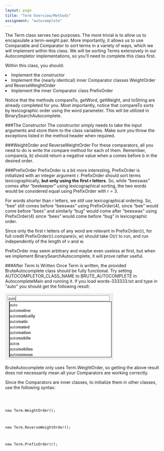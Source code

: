 ```yaml
---
layout: page
title: "Term Overview/Methods"
assignment: "autocomplete"
---
```


The Term class serves two purposes. The more trivial is to allow us to encapsulate a term-weight pair. More importantly, it allows us to use Comparable and Comparator to sort terms in a variety of ways, which we will implement within this class. We will be sorting Terms extensively in our Autocompletor implementations, so you'll need to complete this class first.

Within this class, you should:
<li> Implement the constructor </li>
<li> Implement the (nearly identical) inner Comparator classes WeightOrder and ReverseWeightOrder</li>
<li> Implement the inner Comparator class PrefixOrder </li>

Notice that the methods compareTo, getWord, getWeight, and toString are already completed for you. Most importantly, notice that compareTo sorts by lexicographic order using the word parameter. This will be utilized in BinarySearchAutocomplete.

###The Constructor
The constructor simply needs to take the input arguments and store them to the class variables. Make sure you throw the exceptions listed in the method header when required. 

###WeightOrder and ReverseWeightOrder
For these comparators, all you need to do is write the compare method for each of them. Remember, compare(a, b) should return a negative value when a comes before b in the desired order.

###PrefixOrder
PrefixOrder is a bit more interesting, PrefixOrder is initialized with an integer argument r. PrefixOrder should sort terms lexicographically, **but only using the first r letters**. So, while “beeswax” comes after “beekeeper” using lexicographical sorting, the two words would be considered equal using PrefixOrder with r = 3.

For words shorter than r letters, we still use lexicographical ordering. So, “bee” still comes before “beeswax” using PrefixOrder(4), since “bee” would come before “bees” and similarly “bug” would come after “beeswax” using PrefixOrder(4) since “bees” would come before “bug” in lexicographic order.

Since only the first r letters of any word are relevant in PrefixOrder(r), for full credit PrefixOrder(r).compare(v, w) should take O(r) to run, and run independently of the length of v and w. 

PrefixOrder may seem arbitrary and maybe even useless at first, but when we implement BinarySearchAutocomplete, it will prove rather useful.

###After Term Is Written
Once Term is written, the provided BruteAutocomplete class should be fully functional. Try setting AUTOCOMPLETOR\_CLASS\_NAME to BRUTE_AUTOCOMPLETE in AutocompleteMain and running it. If you load words-333333.txt and type in "auto" you should get the following result:

<img src="img/gui_example.png" alt="Splice">

BruteAutocomplete only uses Term.WeightOrder, so getting the above result does not necessarily mean all your Comparators are working correctly.

Since the Comparators are inner classes, to initialize them in other classes, use the following syntax:

<code>

new Term.WeightOrder();

new Term.ReverseWeightOrder();

new Term.PrefixOrder(r);

</code>